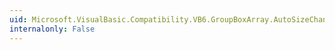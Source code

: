 ```yaml
---
uid: Microsoft.VisualBasic.Compatibility.VB6.GroupBoxArray.AutoSizeChanged
internalonly: False
---
```

